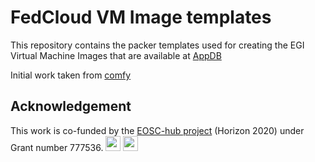 # FedCloud VM Image templates

This repository contains the packer templates used for creating the EGI
Virtual Machine Images that are available at [AppDB](https://appdb.egi.eu/browse/cloud)

Initial work taken from [comfy](https://github.com/Misenko/comfy)

## Acknowledgement

This work is co-funded by the [EOSC-hub project](http://eosc-hub.eu/) (Horizon 2020) under Grant number 777536.
<img src="https://wiki.eosc-hub.eu/download/attachments/1867786/eu%20logo.jpeg?version=1&modificationDate=1459256840098&api=v2" height="24">
<img src="https://wiki.eosc-hub.eu/download/attachments/18973612/eosc-hub-web.png?version=1&modificationDate=1516099993132&api=v2" height="24">
